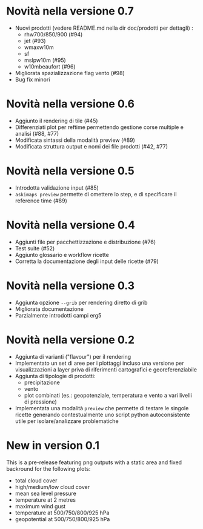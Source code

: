 # Novità nella versione 0.7

* Nuovi prodotti (vedere README.md nella dir doc/prodotti per dettagli) :
  * rhw700/850/900 (#94)
  * jet (#93)
  * wmaxw10m
  * sf
  * mslpw10m (#95)
  * w10mbeaufort (#96)
* Migliorata spazializzazione flag vento (#98)
* Bug fix minori

# Novità nella versione 0.6

* Aggiunto il rendering di tile (#45)
* Differenziati plot per reftime permettendo gestione corse multiple e analisi (#88, #77)
* Modificata sintassi della modalità preview (#89)
* Modificata struttura output e nomi dei file prodotti (#42, #77)

# Novità nella versione 0.5

* Introdotta validazione input (#85)
* `askimaps preview` permette di omettere lo step, e di specificare il reference time (#89)

# Novità nella versione 0.4

* Aggiunti file per pacchettizzazione e distribuzione (#76)
* Test suite (#52)
* Aggiunto glossario e workflow ricette
* Corretta la documentazione degli input delle ricette (#79)

# Novità nella versione 0.3

* Aggiunta opzione `--grib` per rendering diretto di grib
* Migliorata documentazione
* Parzialmente introdotti campi erg5

# Novità nella versione 0.2

* Aggiunta di varianti ("flavour") per il rendering
* Implementato un set di aree per i plottaggi incluso una versione per visualizzazioni a layer priva di riferimenti cartografici e georeferenziabile
* Aggiunta di tipologie di prodotti:
  * precipitazione
  * vento
  * plot combinati (es.: geopotenziale, temperatura e vento a vari livelli di pressione)
* Implementata una modalità `preview` che permette di testare le singole ricette generando contestualmente uno script python autoconsistente utile per isolare/analizzare problematiche

# New in version 0.1

This is a pre-release featuring png outputs with a static area and fixed backround for the following plots:
* total cloud cover
* high/medium/low cloud cover
* mean sea level pressure
* temperature at 2 metres
* maximum wind gust
* temperature at 500/750/800/925 hPa
* geopotential at 500/750/800/925 hPa
